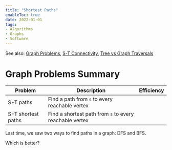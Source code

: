 ```yaml
---
title: "Shortest Paths"
enableToc: true
date: 2022-01-01
tags:
- Algorithms
- Graphs
- Software
---
```


See also: [Graph Problems](graph-problems.md), [S-T Connectivity](s-t.md), [Tree vs Graph Traversals](tree-vs-graph.md)

# Graph Problems Summary

<!-- Create a table with: problem, problem description, solution, eficiency -->
| Problem | Description | Efficiency |
| --- | --- | --- |
| S-T paths | Find a path from `s` to every reachable vertex |  | $O(V+E)$ |
| S-T shortest paths | Find a shortest path from `s` to every reachable vertex |  | $O(V+E)$ |

Last time, we saw two ways to find paths in a graph: DFS and BFS.

Which is better?

    